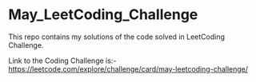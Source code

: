# May_LeetCoding_Challenge
This repo contains my solutions of the code solved in LeetCoding Challenge.

Link to the Coding Challenge is:- https://leetcode.com/explore/challenge/card/may-leetcoding-challenge/
